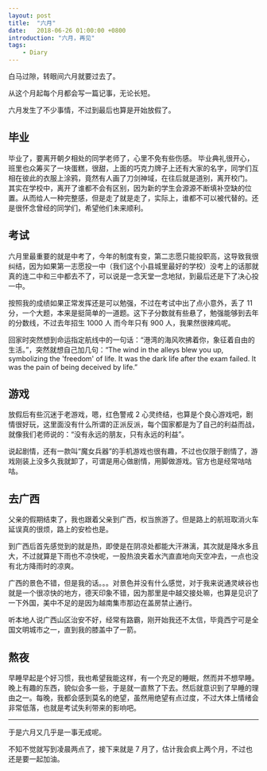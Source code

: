 ```yaml
---
layout: post
title:  "六月"
date:   2018-06-26 01:00:00 +0800
introduction: "六月，再见"
tags:
    - Diary
---
```


白马过隙，转眼间六月就要过去了。

从这个月起每个月都会写一篇记事，无论长短。

六月发生了不少事情，不过到最后也算是开始放假了。

## 毕业

毕业了，要离开朝夕相处的同学老师了，心里不免有些伤感。
毕业典礼很开心，班里也众筹买了一块蛋糕，很甜，上面的巧克力牌子上还有大家的名字，同学们互相在彼此的衣服上涂鸦，竟然有人画了刀剑神域，在往后就是道别，离开校门。
其实在学校中，离开了谁都不会有区别，因为新的学生会源源不断填补空缺的位置。从而给人一种完整感，但是走了就是走了，实际上，谁都不可以被代替的。还是很怀念曾经的同学们，希望他们未来顺利。

## 考试

六月里最重要的就是中考了，今年的制度有变，第二志愿只能投职高，这导致我很纠结，因为如果第一志愿投一中（我们这个小县城里最好的学校）没考上的话那就真的连二中和三中都去不了，可以说是一念天堂一念地狱，到最后还是下了决心投一中。

按照我的成绩如果正常发挥还是可以勉强，不过在考试中出了点小意外，丢了 11 分，一个大题，本来是挺简单的一道题。这下子分数就有些悬了，勉强能够到去年的分数线，不过去年招生 1000 人 而今年只有 900 人，我果然很辣鸡呢。

回家时突然想到命运指定航线中的一句话：“港湾的海风吹拂着你，象征着自由的生活。”，突然就想自己加几句：“The wind in the alleys blew you up, symbolizing the 'freedom' of life. It was the dark life after the exam failed. It was the pain of being deceived by life.”

## 游戏

放假后有些沉迷于老游戏，嗯，红色警戒 2 心灵终结，也算是个良心游戏吧，剧情很好玩，这里面没有什么所谓的正派反派，每个国家都是为了自己的利益而战，就像我们老师说的：“没有永远的朋友，只有永远的利益”。

说起剧情，还有一款叫“魔女兵器”的手机游戏也很有趣，不过也仅限于剧情了，游戏刚装上没多久我就卸了，可谓是用心做剧情，用脚做游戏。官方也是经常咕咕咕。

## 去广西

父亲的假期结束了，我也跟着父亲到广西，权当旅游了。但是路上的航班取消火车延误真的很烦，路上的安检也是。

到广西后首先感觉到的就是热，即使是在阴凉处都能大汗淋漓，其次就是降水多且大，不过就算是下雨也不凉快呢，一股热浪夹着水汽直直地向天空冲去，一点也没有北方降雨时的凉爽。

广西的景色不错，但是我的话。。。对景色并没有什么感觉，对于我来说通灵峡谷也就是一个很凉快的地方，德天印象不错，因为那里是中越交接处嘛，也算是见识了一下外国，美中不足的是因为越南集市那边在盖房禁止通行。

听本地人说广西山区治安不好，经常有路霸，刚开始我还不太信，毕竟西宁可是全国文明城市之一，直到我的膝盖中了一箭。


## 熬夜

早睡早起是个好习惯，我也希望我能这样，有一个充足的睡眠，然而并不想早睡。晚上有趣的东西，貌似会多一些，于是就一直熬了下去。然后就意识到了早睡的理由之一。每晚，我都会感到莫名的绝望，虽然用绝望有点过度，不过大体上情绪会非常低落，也就是考试失利带来的影响吧。

***

于是六月又几乎是一事无成呢。

不知不觉就写到凌晨两点了，接下来就是 7 月了，估计我会疯上两个月，不过也还是要一起加油。
